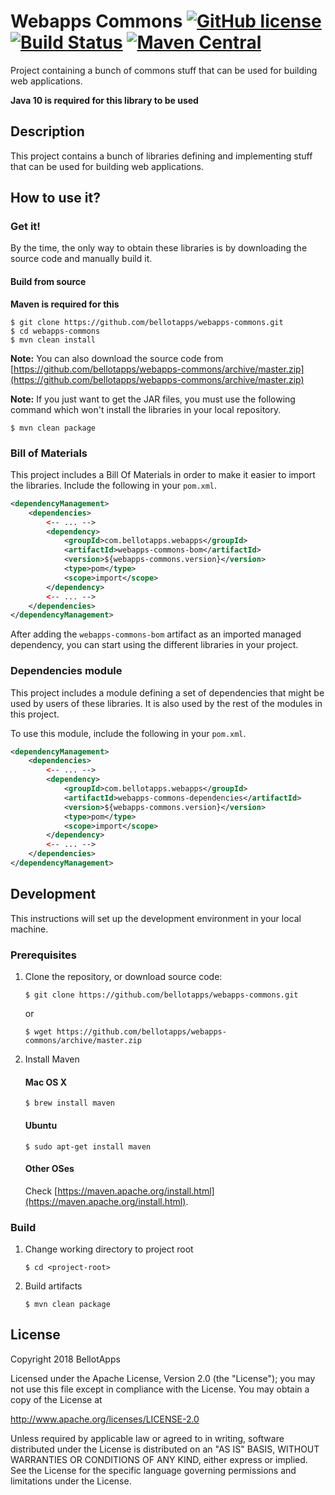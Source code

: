 # Webapps Commons [![GitHub license](https://img.shields.io/badge/license-Apache%20License%202.0-blue.svg?style=flat)](http://www.apache.org/licenses/LICENSE-2.0) [![Build Status](https://travis-ci.org/bellotapps/webapps-commons.svg?branch=master)](https://travis-ci.org/bellotapps/webapps-commons) [![Maven Central](https://img.shields.io/maven-central/v/com.bellotapps.webapps/webapps-commons.svg)](https://repo.maven.apache.org/maven2/com/bellotapps/webapps/webapps-commons/0.0.1-RELEASE/)

Project containing a bunch of commons stuff that can be used for building web applications.

**Java 10 is required for this library to be used**

## Description
This project contains a bunch of libraries defining and implementing stuff that can be used for building web applications.

## How to use it?

### Get it!

By the time, the only way to obtain these libraries is by downloading the source code and manually build it.

#### Build from source
**Maven is required for this**

```
$ git clone https://github.com/bellotapps/webapps-commons.git
$ cd webapps-commons
$ mvn clean install
```

**Note:** You can also download the source code from [https://github.com/bellotapps/webapps-commons/archive/master.zip](https://github.com/bellotapps/webapps-commons/archive/master.zip)

**Note:** If you just want to get the JAR files, you must use the following command which won't install the libraries in your local repository.

```
$ mvn clean package
```

### Bill of Materials

This project includes a Bill Of Materials in order to make it easier to import the libraries. Include the following in your ```pom.xml```.

```xml
<dependencyManagement>
    <dependencies>
        <-- ... -->
        <dependency>
            <groupId>com.bellotapps.webapps</groupId>
            <artifactId>webapps-commons-bom</artifactId>
            <version>${webapps-commons.version}</version>
            <type>pom</type>
            <scope>import</scope>
        </dependency>
        <-- ... -->
    </dependencies>
</dependencyManagement>
```

After adding the ```webapps-commons-bom``` artifact as an imported managed dependency, you can start using the different libraries in your project.

### Dependencies module

This project includes a module defining a set of dependencies that might be used by users of these libraries. It is also used by the rest of the modules in this project.

To use this module, include the following in your ```pom.xml```.

```xml
<dependencyManagement>
    <dependencies>
        <-- ... -->
        <dependency>
            <groupId>com.bellotapps.webapps</groupId>
            <artifactId>webapps-commons-dependencies</artifactId>
            <version>${webapps-commons.version}</version>
            <type>pom</type>
            <scope>import</scope>
        </dependency>
        <-- ... -->
    </dependencies>
</dependencyManagement>
```


## Development

This instructions will set up the development environment in your local machine.

### Prerequisites

1. Clone the repository, or download source code:

    ```
    $ git clone https://github.com/bellotapps/webapps-commons.git
    ```
    or

    ```
    $ wget https://github.com/bellotapps/webapps-commons/archive/master.zip
    ```

2. Install Maven
    #### Mac OS X
	```
	$ brew install maven
	```

	#### Ubuntu
	```
	$ sudo apt-get install maven
	```

	#### Other OSes
	Check [https://maven.apache.org/install.html](https://maven.apache.org/install.html).

### Build

1. Change working directory to project root

    ```
    $ cd <project-root>
    ```

2. Build artifacts

    ```
    $ mvn clean package
    ```

## License

Copyright 2018 BellotApps

Licensed under the Apache License, Version 2.0 (the "License");
you may not use this file except in compliance with the License.
You may obtain a copy of the License at

   http://www.apache.org/licenses/LICENSE-2.0

Unless required by applicable law or agreed to in writing, software
distributed under the License is distributed on an "AS IS" BASIS,
WITHOUT WARRANTIES OR CONDITIONS OF ANY KIND, either express or implied.
See the License for the specific language governing permissions and
limitations under the License.
